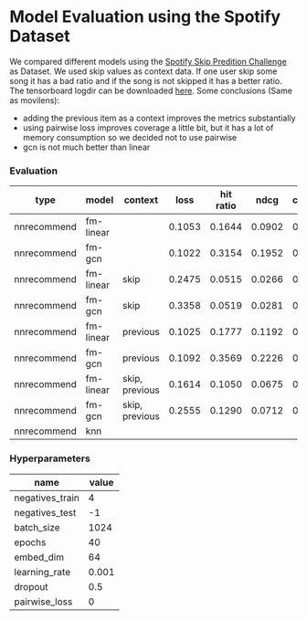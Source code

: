# Model Evaluation using the Spotify Dataset
We compared different models using the [Spotify Skip Predition Challenge](https://www.aicrowd.com/challenges/spotify-sequential-skip-prediction-challenge-old) as Dataset. We used skip values as context data. If one user skip some song it has a bad ratio and if the song is not skipped it has a better ratio. The tensorboard logdir can be downloaded [here](https://github.com/miguelibero/aidl-nnrecomend/blob/main/results/spotify/tensorboard.zip).
Some conclusions (Same as movilens):
-   adding the previous item as a context improves the metrics substantially
-   using pairwise loss improves coverage a little bit, but it has a lot of memory consumption so we decided not to use pairwise
-   gcn is not much better than linear

### Evaluation
| type | model | context | loss | hit ratio | ndcg | coverage |
| --- | -- | --- | --- | --- | --- | --- |
| nnrecommend | fm-linear |  | 0.1053 | 0.1644 | 0.0902 | 0.1792 | 
| nnrecommend | fm-gcn |  | 0.1022 | 0.3154 | 0.1952 | 0.2630 |
| nnrecommend | fm-linear | skip | 0.2475 | 0.0515 | 0.0266 | 0.0239 |
| nnrecommend | fm-gcn | skip | 0.3358 | 0.0519 | 0.0281 | 0.0025 |
| nnrecommend | fm-linear | previous | 0.1025 | 0.1777 | 0.1192 | 0.1344 |
| nnrecommend | fm-gcn | previous | 0.1092 | 0.3569 | 0.2226 | 0.2391 |
| nnrecommend | fm-linear | skip, previous | 0.1614 | 0.1050 | 0.0675 | 0.0557 |
| nnrecommend | fm-gcn | skip, previous | 0.2555 | 0.1290 | 0.0712 | 0.0304 |
| nnrecommend | knn |  |  |  |  |  |  



### Hyperparameters

| name | value |
| --- | --- |
| negatives_train | 4 |
| negatives_test | -1 |
| batch_size | 1024 |
| epochs | 40 |
| embed_dim | 64 |
| learning_rate | 0.001 |
| dropout | 0.5 |
| pairwise_loss | 0 |
